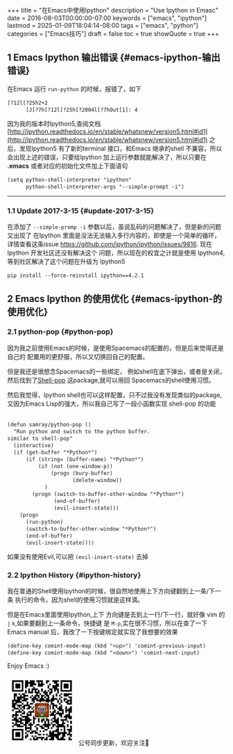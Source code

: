 +++
title = "在Emacs中使用Ipython"
description = "Use Ipython in Emasc"
date = 2016-08-03T00:00:00-07:00
keywords = ["emacs", "ipython"]
lastmod = 2025-01-09T18:04:14-08:00
tags = ["emacs", "python"]
categories = ["Emacs技巧"]
draft = false
toc = true
showQuote = true
+++

## <span class="section-num">1</span> Emacs Ipython 输出错误 {#emacs-ipython-输出错误}

在Emacs 运行 `run-python` 的时候，报错了，如下

```emacs-lisp
[?12l[?25h2+2
      [J[?7h[?12l[?25h[?2004l[?7hOut[1]: 4
```

因为我的版本时Ipython5,查阅文档[http://ipython.readthedocs.io/en/stable/whatsnew/version5.html#id1](http://ipython.readthedocs.io/en/stable/whatsnew/version5.html#id1)
之后，发现Ipython5 有了新的terminal 接口，和Emacs 继承的shell 不兼容，所以
会出现上述的错误，只要给Ipython 加上运行参数就能解决了，所以只要在 **.emacs**
或者对应的初始化文件加上下面语句

```emacs-lisp
(setq python-shell-interpreter "ipython"
      python-shell-interpreter-args "--simple-prompt -i")
```

---


### <span class="section-num">1.1</span> Update 2017-3-15 {#update-2017-3-15}

在添加了 `--simple-promp -i` 参数以后，虽说乱码的问题解决了，但是新的问题又出现了
在Ipython 里面是没法无法输入多行内容的，即使是一个简单的循环，详情查看这条issue
<https://github.com/ipython/ipython/issues/9816>. 现在Ipython 开发社区还没有解决这个
问题，所以现在的权宜之计就是使用 Ipython4,等到社区解决了这个问题在升级为 Ipython5

```shell
pip install --force-reinstall ipython==4.2.1
```


## <span class="section-num">2</span> Emacs Ipython 的使用优化 {#emacs-ipython-的使用优化}


### <span class="section-num">2.1</span> python-pop {#python-pop}

因为我之前使用Emacs的时候，是使用Spacemacs的配置的，但是后来觉得还是自己的 配置用的更舒服，所以又切换回自己的配置。

但是我还是很想念Spacemacs的一些绑定， 例如shell在底下弹出，或者是关闭，然后找到了[Shell-pop](https://github.com/kyagi/shell-pop-el) 这package,就可以用回
Spacemacs的shell使用习惯。

然后我觉得，Ipython shell也可以这样配置，只不过我没有发现类似的package,又因为Emacs Lisp的强大，所以我自己写了一段小函数实现
shell-pop 的功能

```emacs-lisp

(defun samray/python-pop ()
  "Run python and switch to the python buffer.
similar to shell-pop"
  (interactive)
  (if (get-buffer "*Python*")
      (if (string= (buffer-name) "*Python*")
          (if (not (one-window-p))
              (progn (bury-buffer)
                     (delete-window))
            )
        (progn (switch-to-buffer-other-window "*Python*")
               (end-of-buffer)
               (evil-insert-state)))
    (progn
      (run-python)
      (switch-to-buffer-other-window "*Python*")
      (end-of-buffer)
      (evil-insert-state))))
```

如果没有使用Evil,可以把 `(evil-insert-state)` 去掉


### <span class="section-num">2.2</span> Ipython History {#ipython-history}

我在普通的Shell使用Ipython的时候，很自然地使用上下方向键翻到上一条/下一条
执行的命令，因为shell的使用习惯就是这样滴。

但是在Emacs里面使用Ipython,上下 方向键是去到上一行/下一行，就好像 vim 的 `j` `k`,如果要翻到上一条命令，快捷键
是 `M-p`,实在很不习惯，所以在查了一下Emacs manual 后，我改了一下按键绑定就实现了我想要的效果

```emacs-lisp
(define-key comint-mode-map (kbd "<up>") 'comint-previous-input)
(define-key comint-mode-map (kbd "<down>") 'comint-next-input)
```

Enjoy Emacs :)

<div center class="qr-container">
<img src="/ox-hugo/qrcode_gh_e06d750e626f_1.jpg" alt="qrcode_gh_e06d750e626f_1.jpg" width="160px" height="160px" center="t" class="qr-container" />
公号同步更新，欢迎关注👻
</div>

